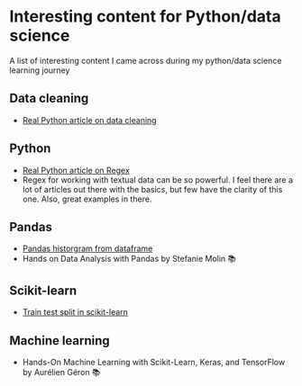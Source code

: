 # Interesting content for Python/data science
A list of interesting content I came across during my python/data science learning journey

## Data cleaning
* [Real Python article on data cleaning](https://realpython.com/python-data-cleaning-numpy-pandas/)

## Python
* [Real Python article on Regex](https://realpython.com/regex-python/)  
* Regex for working with textual data can be so powerful. I feel there are a lot of articles out there with the basics, but few have the clarity of this one. Also, great examples in there. 

## Pandas
* [Pandas historgram from dataframe](https://pandas.pydata.org/pandas-docs/stable/reference/api/pandas.DataFrame.hist.html)  
* Hands on Data Analysis with Pandas by Stefanie Molin :books:

## Scikit-learn
* [Train test split in scikit-learn](https://realpython.com/train-test-split-python-data/)

## Machine learning
* Hands-On Machine Learning with Scikit-Learn, Keras, and TensorFlow by Aurélien Géron :books:
